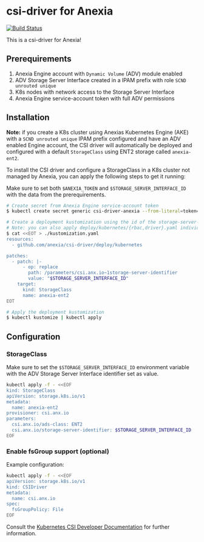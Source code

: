 # csi-driver for Anexia

[![Build Status](https://github.com/anexia/csi-driver/actions/workflows/push.yml/badge.svg?branch=main&event=push)](https://github.com/anexia/csi-driver/actions/workflows/push.yml)

This is a csi-driver for Anexia!

## Prerequirements

1. Anexia Engine account with `Dynamic Volume` (ADV) module enabled
2. ADV Storage Server Interface created in a IPAM prefix with role `SCND unrouted unique`
3. K8s nodes with network access to the Storage Server Interface
4. Anexia Engine service-account token with full ADV permissions

## Installation

**Note:** if you create a K8s cluster using Anexias Kubernetes Engine (AKE) with a `SCND unrouted unique` IPAM prefix configured and have an ADV enabled Engine account,
the CSI driver will automatically be deployed and configured with a default `StorageClass` using ENT2 storage called `anexia-ent2`.

To install the CSI driver and configure a StorageClass in a K8s cluster not managed by Anexia, you can apply the following steps to get it running:

Make sure to set both `$ANEXIA_TOKEN` and `$STORAGE_SERVER_INTERFACE_ID` with the data from the prerequirements.

```bash
# Create secret from Anexia Engine service-account token
$ kubectl create secret generic csi-driver-anexia --from-literal=token=$ANEXIA_TOKEN -n kube-system

# Create a deployment kustomization using the id of the storage-server-interface
# Note: you can also apply deploy/kubernetes/{rbac,driver}.yaml individualy if you don't want to use kustomize
$ cat <<EOT > ./kustomization.yaml
resources:
  - github.com/anexia/csi-driver/deploy/kubernetes

patches:
  - patch: |-
      - op: replace
        path: /parameters/csi.anx.io~1storage-server-identifier
        value: "$STORAGE_SERVER_INTERFACE_ID"
    target:
      kind: StorageClass
      name: anexia-ent2
EOT

# Apply the deployment kustomization
$ kubectl kustomize | kubectl apply
```

## Configuration

### StorageClass

Make sure to set the `$STORAGE_SERVER_INTERFACE_ID` environment variable with the ADV Storage Server Interface identifier set as value.

```bash
kubectl apply -f - <<EOF
kind: StorageClass
apiVersion: storage.k8s.io/v1
metadata:
  name: anexia-ent2
provisioner: csi.anx.io
parameters:
  csi.anx.io/ads-class: ENT2
  csi.anx.io/storage-server-identifier: $STORAGE_SERVER_INTERFACE_ID
EOF
```

### Enable fsGroup support (optional)

Example configuration:

```bash
kubectl apply -f - <<EOF
apiVersion: storage.k8s.io/v1
kind: CSIDriver
metadata:
  name: csi.anx.io
spec:
  fsGroupPolicy: File
EOF
```

Consult the [Kubernetes CSI Developer Documentation](https://kubernetes-csi.github.io/docs/support-fsgroup.html) for further information.
